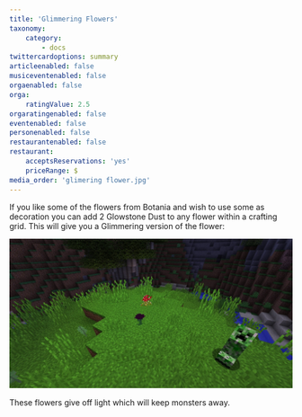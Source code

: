 ```yaml
---
title: 'Glimmering Flowers'
taxonomy:
    category:
        - docs
twittercardoptions: summary
articleenabled: false
musiceventenabled: false
orgaenabled: false
orga:
    ratingValue: 2.5
orgaratingenabled: false
eventenabled: false
personenabled: false
restaurantenabled: false
restaurant:
    acceptsReservations: 'yes'
    priceRange: $
media_order: 'glimering flower.jpg'
---
```


If you like some of the flowers from Botania and wish to use some as decoration you can add 2 Glowstone Dust to any flower within a crafting grid. This will give you a Glimmering version of the flower:

![](glimering%20flower.jpg)

These flowers give off light which will keep monsters away. 